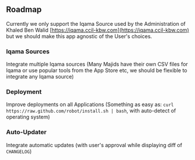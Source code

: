 ## Roadmap

Currently we only support the Iqama Source used by the Administration of Khaled Ben Walid [https://iqama.ccil-kbw.com](https://iqama.ccil-kbw.com) but we should make this app agnostic of the User's choices.

### Iqama Sources

Integrate multiple Iqama sources (Many Majids have their own CSV files for Iqama or use popular tools from the App Store etc, we should be flexible to integrate any Iqama source)

### Deployment

Improve deployments on all Applications (Something as easy as: `curl https://raw.github.com/robot/install.sh | bash`, with auto-detect of operating system)

### Auto-Updater
Integrate automatic updates (with user's approval while displaying diff of `CHANGELOG`)
